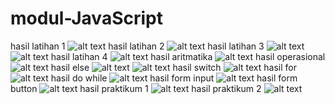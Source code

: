 # modul-JavaScript
hasil latihan 1
![alt text](https://github.com/nabilajr/modul-JavaScript/blob/master/SS%20lat1.png?raw=true)
hasil latihan 2
![alt text](https://github.com/nabilajr/modul-JavaScript/blob/master/SS%20lat2.png)
hasil latihan 3
![alt text](https://github.com/nabilajr/modul-JavaScript/blob/master/SS%20lat3.png)
![alt text](https://github.com/nabilajr/modul-JavaScript/blob/master/SS%20lat3-.png)
hasil latihan 4
![alt text](https://github.com/nabilajr/modul-JavaScript/blob/master/SS%20lat4.png)
hasil aritmatika
![alt text](https://github.com/nabilajr/modul-JavaScript/blob/master/SS%20Aritmatika.png)
hasil operasional
![alt text](https://github.com/nabilajr/modul-JavaScript/blob/master/SS%20operasional.png)
hasil else
![alt text](https://github.com/nabilajr/modul-JavaScript/blob/master/SS%20else.png)
![alt text](https://github.com/nabilajr/modul-JavaScript/blob/master/SS%20else-.png)
hasil switch
![alt text](https://github.com/nabilajr/modul-JavaScript/blob/master/SS%20switch-.png)
hasil for
![alt text](https://github.com/nabilajr/modul-JavaScript/blob/master/SS%20for.png)
hasil do while
![alt text](https://github.com/nabilajr/modul-JavaScript/blob/master/SS%20do%20while.png)
hasil form input
![alt text](https://github.com/nabilajr/modul-JavaScript/blob/master/SS%20form%20input.png)
hasil form button
![alt text](https://github.com/nabilajr/modul-JavaScript/blob/master/SS%20form%20button.png)
hasil praktikum 1
![alt text](https://github.com/nabilajr/modul-JavaScript/blob/master/SS%20praktikum1.png)
hasil praktikum 2
![alt text](https://github.com/nabilajr/modul-JavaScript/blob/master/SS%20praktikum2.png)
